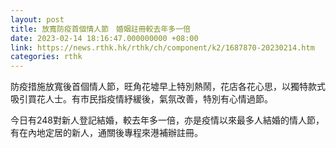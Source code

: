 ```yaml
---
layout: post
title: 放寬防疫首個情人節　婚姻註冊較去年多一倍
date: 2023-02-14 18:16:47.000000000 +08:00
link: https://news.rthk.hk/rthk/ch/component/k2/1687870-20230214.htm
categories: rthk
---
```


防疫措施放寬後首個情人節，旺角花墟早上特別熱鬧，花店各花心思，以獨特款式吸引買花人士。有市民指疫情紓緩後，氣氛改善，特別有心情過節。 

今日有248對新人登記結婚，較去年多一倍，亦是疫情以來最多人結婚的情人節，有在內地定居的新人，通關後專程來港補辦註冊。
